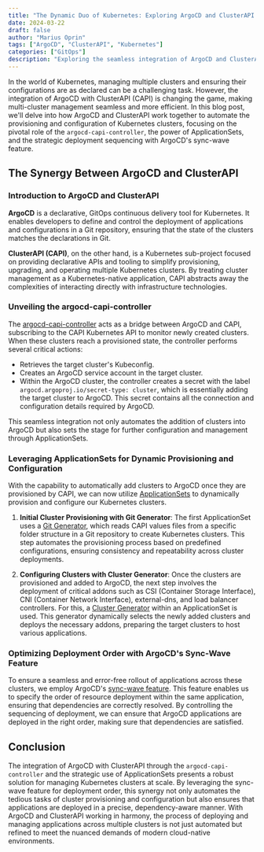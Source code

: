```yaml
---
title: "The Dynamic Duo of Kubernetes: Exploring ArgoCD and ClusterAPI Integration"
date: 2024-03-22
draft: false
author: "Marius Oprin"
tags: ["ArgoCD", "ClusterAPI", "Kubernetes"]
categories: ["GitOps"]
description: "Exploring the seamless integration of ArgoCD and ClusterAPI for Kubernetes cluster management."
---
```


In the world of Kubernetes, managing multiple clusters and ensuring their configurations are as declared can be a challenging task. However, the integration of ArgoCD with ClusterAPI (CAPI) is changing the game, making multi-cluster management seamless and more efficient. In this blog post, we'll delve into how ArgoCD and ClusterAPI work together to automate the provisioning and configuration of Kubernetes clusters, focusing on the pivotal role of the `argocd-capi-controller`, the power of ApplicationSets, and the strategic deployment sequencing with ArgoCD's sync-wave feature.

## The Synergy Between ArgoCD and ClusterAPI

### Introduction to ArgoCD and ClusterAPI

**ArgoCD** is a declarative, GitOps continuous delivery tool for Kubernetes. It enables developers to define and control the deployment of applications and configurations in a Git repository, ensuring that the state of the clusters matches the declarations in Git.

**ClusterAPI (CAPI)**, on the other hand, is a Kubernetes sub-project focused on providing declarative APIs and tooling to simplify provisioning, upgrading, and operating multiple Kubernetes clusters. By treating cluster management as a Kubernetes-native application, CAPI abstracts away the complexities of interacting directly with infrastructure technologies.

### Unveiling the argocd-capi-controller

The [argocd-capi-controller](https://github.com/CloudNative-Solutions/argocd-capi-controller) acts as a bridge between ArgoCD and CAPI, subscribing to the CAPI Kubernetes API to monitor newly created clusters. When these clusters reach a provisioned state, the controller performs several critical actions:
- Retrieves the target cluster's Kubeconfig.
- Creates an ArgoCD service account in the target cluster.
- Within the ArgoCD cluster, the controller creates a secret with the label `argocd.argoproj.io/secret-type: cluster`, which is essentially adding the target cluster to ArgoCD. This secret contains all the connection and configuration details required by ArgoCD.

This seamless integration not only automates the addition of clusters into ArgoCD but also sets the stage for further configuration and management through ApplicationSets.

### Leveraging ApplicationSets for Dynamic Provisioning and Configuration

With the capability to automatically add clusters to ArgoCD once they are provisioned by CAPI, we can now utilize [ApplicationSets](https://argo-cd.readthedocs.io/en/stable/user-guide/application-set/) to dynamically provision and configure our Kubernetes clusters.

1. **Initial Cluster Provisioning with Git Generator**: The first ApplicationSet uses a [Git Generator](https://argocd-applicationset.readthedocs.io/en/stable/Generators-Git), which reads CAPI values files from a specific folder structure in a Git repository to create Kubernetes clusters. This step automates the provisioning process based on predefined configurations, ensuring consistency and repeatability across cluster deployments.

2. **Configuring Clusters with Cluster Generator**: Once the clusters are provisioned and added to ArgoCD, the next step involves the deployment of critical addons such as CSI (Container Storage Interface), CNI (Container Network Interface), external-dns, and load balancer controllers. For this, a [Cluster Generator](https://argocd-applicationset.readthedocs.io/en/stable/Generators-Cluster/) within an ApplicationSet is used. This generator dynamically selects the newly added clusters and deploys the necessary addons, preparing the target clusters to host various applications.

### Optimizing Deployment Order with ArgoCD's Sync-Wave Feature

To ensure a seamless and error-free rollout of applications across these clusters, we employ ArgoCD's [sync-wave feature](https://argo-cd.readthedocs.io/en/stable/user-guide/sync-waves/). This feature enables us to specify the order of resource deployment within the same application, ensuring that dependencies are correctly resolved. By controlling the sequencing of deployment, we can ensure that ArgoCD applications are deployed in the right order, making sure that dependencies are satisfied.

## Conclusion

The integration of ArgoCD with ClusterAPI through the `argocd-capi-controller` and the strategic use of ApplicationSets presents a robust solution for managing Kubernetes clusters at scale. By leveraging the sync-wave feature for deployment order, this synergy not only automates the tedious tasks of cluster provisioning and configuration but also ensures that applications are deployed in a precise, dependency-aware manner. With ArgoCD and ClusterAPI working in harmony, the process of deploying and managing applications across multiple clusters is not just automated but refined to meet the nuanced demands of modern cloud-native environments.